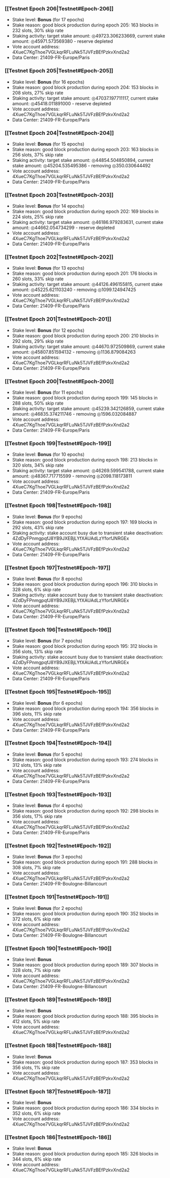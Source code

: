 ### [[Testnet Epoch 206|Testnet#Epoch-206]]
* Stake level: **Bonus** (for 17 epochs)
* Stake reason: good block production during epoch 205: 163 blocks in 232 slots, 30% skip rate
* Staking activity: target stake amount: ◎49723.306233669, current stake amount: ◎45971.573569380 - reserve depleted
* Vote account address: 4XueC7KgThoe7VGLkqrRFLuNk5TJVFzBEfPzkvXnd2a2
* Data Center: 21409-FR-Europe/Paris
### [[Testnet Epoch 205|Testnet#Epoch-205]]
* Stake level: **Bonus** (for 16 epochs)
* Stake reason: good block production during epoch 204: 153 blocks in 208 slots, 27% skip rate
* Staking activity: target stake amount: ◎47037.197711117, current stake amount: ◎45418.011891000 - reserve depleted
* Vote account address: 4XueC7KgThoe7VGLkqrRFLuNk5TJVFzBEfPzkvXnd2a2
* Data Center: 21409-FR-Europe/Paris
### [[Testnet Epoch 204|Testnet#Epoch-204]]
* Stake level: **Bonus** (for 15 epochs)
* Stake reason: good block production during epoch 203: 163 blocks in 256 slots, 37% skip rate
* Staking activity: target stake amount: ◎44854.504850894, current stake amount: ◎45204.535495386 - removing ◎350.030644492
* Vote account address: 4XueC7KgThoe7VGLkqrRFLuNk5TJVFzBEfPzkvXnd2a2
* Data Center: 21409-FR-Europe/Paris
### [[Testnet Epoch 203|Testnet#Epoch-203]]
* Stake level: **Bonus** (for 14 epochs)
* Stake reason: good block production during epoch 202: 169 blocks in 224 slots, 25% skip rate
* Staking activity: target stake amount: ◎46186.979283631, current stake amount: ◎44662.054734299 - reserve depleted
* Vote account address: 4XueC7KgThoe7VGLkqrRFLuNk5TJVFzBEfPzkvXnd2a2
* Data Center: 21409-FR-Europe/Paris
### [[Testnet Epoch 202|Testnet#Epoch-202]]
* Stake level: **Bonus** (for 13 epochs)
* Stake reason: good block production during epoch 201: 176 blocks in 260 slots, 33% skip rate
* Staking activity: target stake amount: ◎44126.496155815, current stake amount: ◎45225.621103240 - removing ◎1099.124947425
* Vote account address: 4XueC7KgThoe7VGLkqrRFLuNk5TJVFzBEfPzkvXnd2a2
* Data Center: 21409-FR-Europe/Paris
### [[Testnet Epoch 201|Testnet#Epoch-201]]
* Stake level: **Bonus** (for 12 epochs)
* Stake reason: good block production during epoch 200: 210 blocks in 292 slots, 29% skip rate
* Staking activity: target stake amount: ◎44670.972509869, current stake amount: ◎45807.851594132 - removing ◎1136.879084263
* Vote account address: 4XueC7KgThoe7VGLkqrRFLuNk5TJVFzBEfPzkvXnd2a2
* Data Center: 21409-FR-Europe/Paris
### [[Testnet Epoch 200|Testnet#Epoch-200]]
* Stake level: **Bonus** (for 11 epochs)
* Stake reason: good block production during epoch 199: 145 blocks in 288 slots, 50% skip rate
* Staking activity: target stake amount: ◎45239.342126859, current stake amount: ◎46835.374211746 - removing ◎1596.032084887
* Vote account address: 4XueC7KgThoe7VGLkqrRFLuNk5TJVFzBEfPzkvXnd2a2
* Data Center: 21409-FR-Europe/Paris
### [[Testnet Epoch 199|Testnet#Epoch-199]]
* Stake level: **Bonus** (for 10 epochs)
* Stake reason: good block production during epoch 198: 213 blocks in 320 slots, 34% skip rate
* Staking activity: target stake amount: ◎46269.599541788, current stake amount: ◎48367.717715599 - removing ◎2098.118173811
* Vote account address: 4XueC7KgThoe7VGLkqrRFLuNk5TJVFzBEfPzkvXnd2a2
* Data Center: 21409-FR-Europe/Paris
### [[Testnet Epoch 198|Testnet#Epoch-198]]
* Stake level: **Bonus** (for 9 epochs)
* Stake reason: good block production during epoch 197: 169 blocks in 292 slots, 43% skip rate
* Staking activity: stake account busy due to transient stake deactivation: 4ZdDyFPnmgpqfJ8YB9JXEBjLYfXAUAdLzYforfJNRGEx
* Vote account address: 4XueC7KgThoe7VGLkqrRFLuNk5TJVFzBEfPzkvXnd2a2
* Data Center: 21409-FR-Europe/Paris
### [[Testnet Epoch 197|Testnet#Epoch-197]]
* Stake level: **Bonus** (for 8 epochs)
* Stake reason: good block production during epoch 196: 310 blocks in 328 slots, 6% skip rate
* Staking activity: stake account busy due to transient stake deactivation: 4ZdDyFPnmgpqfJ8YB9JXEBjLYfXAUAdLzYforfJNRGEx
* Vote account address: 4XueC7KgThoe7VGLkqrRFLuNk5TJVFzBEfPzkvXnd2a2
* Data Center: 21409-FR-Europe/Paris
### [[Testnet Epoch 196|Testnet#Epoch-196]]
* Stake level: **Bonus** (for 7 epochs)
* Stake reason: good block production during epoch 195: 312 blocks in 356 slots, 13% skip rate
* Staking activity: stake account busy due to transient stake deactivation: 4ZdDyFPnmgpqfJ8YB9JXEBjLYfXAUAdLzYforfJNRGEx
* Vote account address: 4XueC7KgThoe7VGLkqrRFLuNk5TJVFzBEfPzkvXnd2a2
* Data Center: 21409-FR-Europe/Paris
### [[Testnet Epoch 195|Testnet#Epoch-195]]
* Stake level: **Bonus** (for 6 epochs)
* Stake reason: good block production during epoch 194: 356 blocks in 396 slots, 11% skip rate
* Vote account address: 4XueC7KgThoe7VGLkqrRFLuNk5TJVFzBEfPzkvXnd2a2
* Data Center: 21409-FR-Europe/Paris
### [[Testnet Epoch 194|Testnet#Epoch-194]]
* Stake level: **Bonus** (for 5 epochs)
* Stake reason: good block production during epoch 193: 274 blocks in 312 slots, 13% skip rate
* Vote account address: 4XueC7KgThoe7VGLkqrRFLuNk5TJVFzBEfPzkvXnd2a2
* Data Center: 21409-FR-Europe/Paris
### [[Testnet Epoch 193|Testnet#Epoch-193]]
* Stake level: **Bonus** (for 4 epochs)
* Stake reason: good block production during epoch 192: 298 blocks in 356 slots, 17% skip rate
* Vote account address: 4XueC7KgThoe7VGLkqrRFLuNk5TJVFzBEfPzkvXnd2a2
* Data Center: 21409-FR-Europe/Paris
### [[Testnet Epoch 192|Testnet#Epoch-192]]
* Stake level: **Bonus** (for 3 epochs)
* Stake reason: good block production during epoch 191: 288 blocks in 308 slots, 7% skip rate
* Vote account address: 4XueC7KgThoe7VGLkqrRFLuNk5TJVFzBEfPzkvXnd2a2
* Data Center: 21409-FR-Boulogne-Billancourt
### [[Testnet Epoch 191|Testnet#Epoch-191]]
* Stake level: **Bonus** (for 2 epochs)
* Stake reason: good block production during epoch 190: 352 blocks in 372 slots, 6% skip rate
* Vote account address: 4XueC7KgThoe7VGLkqrRFLuNk5TJVFzBEfPzkvXnd2a2
* Data Center: 21409-FR-Boulogne-Billancourt
### [[Testnet Epoch 190|Testnet#Epoch-190]]
* Stake level: **Bonus**
* Stake reason: good block production during epoch 189: 307 blocks in 328 slots, 7% skip rate
* Vote account address: 4XueC7KgThoe7VGLkqrRFLuNk5TJVFzBEfPzkvXnd2a2
* Data Center: 21409-FR-Boulogne-Billancourt
### [[Testnet Epoch 189|Testnet#Epoch-189]]
* Stake level: **Bonus**
* Stake reason: good block production during epoch 188: 395 blocks in 412 slots, 5% skip rate
* Vote account address: 4XueC7KgThoe7VGLkqrRFLuNk5TJVFzBEfPzkvXnd2a2
### [[Testnet Epoch 188|Testnet#Epoch-188]]
* Stake level: **Bonus**
* Stake reason: good block production during epoch 187: 353 blocks in 356 slots, 1% skip rate
* Vote account address: 4XueC7KgThoe7VGLkqrRFLuNk5TJVFzBEfPzkvXnd2a2
### [[Testnet Epoch 187|Testnet#Epoch-187]]
* Stake level: **Bonus**
* Stake reason: good block production during epoch 186: 334 blocks in 352 slots, 6% skip rate
* Vote account address: 4XueC7KgThoe7VGLkqrRFLuNk5TJVFzBEfPzkvXnd2a2
### [[Testnet Epoch 186|Testnet#Epoch-186]]
* Stake level: **Bonus**
* Stake reason: good block production during epoch 185: 326 blocks in 344 slots, 6% skip rate
* Vote account address: 4XueC7KgThoe7VGLkqrRFLuNk5TJVFzBEfPzkvXnd2a2